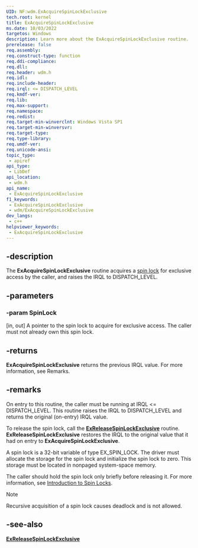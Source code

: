 ```yaml
---
UID: NF:wdm.ExAcquireSpinLockExclusive
tech.root: kernel
title: ExAcquireSpinLockExclusive
ms.date: 10/03/2022
targetos: Windows
description: Learn more about the ExAcquireSpinLockExclusive routine.
prerelease: false
req.assembly: 
req.construct-type: function
req.ddi-compliance: 
req.dll: 
req.header: wdm.h
req.idl: 
req.include-header: 
req.irql: <= DISPATCH_LEVEL
req.kmdf-ver: 
req.lib: 
req.max-support: 
req.namespace: 
req.redist: 
req.target-min-winverclnt: Windows Vista SP1
req.target-min-winversvr: 
req.target-type: 
req.type-library: 
req.umdf-ver: 
req.unicode-ansi: 
topic_type:
 - apiref
api_type:
 - LibDef
api_location:
 - wdm.h
api_name:
 - ExAcquireSpinLockExclusive
f1_keywords:
 - ExAcquireSpinLockExclusive
 - wdm/ExAcquireSpinLockExclusive
dev_langs:
 - c++
helpviewer_keywords:
 - ExAcquireSpinLockExclusive
---
```


## -description

The **ExAcquireSpinLockExclusive** routine acquires a [spin lock](/windows-hardware/drivers/kernel/introduction-to-spin-locks) for exclusive access by the caller, and raises the IRQL to DISPATCH\_LEVEL.

## -parameters

### -param SpinLock

[in, out] A pointer to the spin lock to acquire for exclusive access. The caller must not already own this spin lock.

## -returns

**ExAcquireSpinLockExclusive** returns the previous IRQL value. For more information, see Remarks.

## -remarks

On entry to this routine, the caller must be running at IRQL \<= DISPATCH\_LEVEL. This routine raises the IRQL to DISPATCH\_LEVEL and returns the original (on-entry) IRQL value.

To release the spin lock, call the [**ExReleaseSpinLockExclusive**](nf-wdm-exreleasespinlockexclusive.md) routine. **ExReleaseSpinLockExclusive** restores the IRQL to the original value that it had on entry to **ExAcquireSpinLockExclusive**.

A spin lock is a 32-bit variable of type EX\_SPIN\_LOCK. The driver must allocate the storage for the spin lock and initialize the spin lock to zero. This storage must be located in nonpaged system-space memory.

The caller should hold the spin lock only briefly before releasing it. For more information, see [Introduction to Spin Locks](/windows-hardware/drivers/kernel/introduction-to-spin-locks).

> [!NOTE]
> Recursive acquisition of a spin lock causes deadlock and is not allowed.

## -see-also

[**ExReleaseSpinLockExclusive**](nf-wdm-exreleasespinlockexclusive.md)
